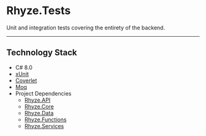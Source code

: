 # Rhyze.Tests

Unit and integration tests covering the entirety of the backend.

-------

## Technology Stack
* C# 8.0
* [xUnit](https://xunit.github.io/)
* [Coverlet](https://github.com/coverlet-coverage/coverlet)
* [Moq](https://github.com/moq/moq4)
* Project Dependencies
  * [Rhyze.API](../Rhyze.API/README.md)
  * [Rhyze.Core](../Rhyze.Core/README.md)
  * [Rhyze.Data](../Rhyze.Data/README.md)
  * [Rhyze.Functions](../Rhyze.Functions/README.md)
  * [Rhyze.Services](../Rhyze.Services/README.md)